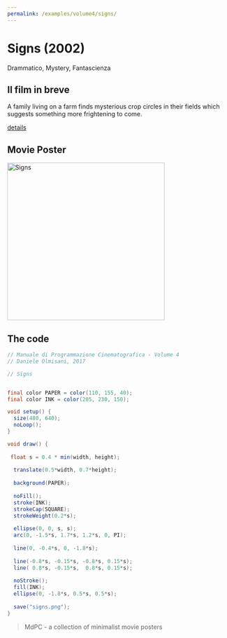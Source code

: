 ```yaml
---
permalink: /examples/volume4/signs/
---
```

# Signs (2002)

Drammatico, Mystery, Fantascienza

## Il film in breve
A family living on a farm finds mysterious crop circles in their fields which suggests something more frightening to come.

[details](https://www.imdb.com/title/tt0286106/)

## Movie Poster
<img src="signs.png"  width="360px" title="Signs">


## The code
```java
// Manuale di Programmazione Cinematografica - Volume 4
// Daniele Olmisani, 2017

// Signs


final color PAPER = color(110, 155, 40);
final color INK = color(205, 230, 150);

void setup() {
  size(480, 640);
  noLoop();
}

void draw() {
  
 float s = 0.4 * min(width, height);
  
  translate(0.5*width, 0.7*height);
  
  background(PAPER);
  
  noFill();
  stroke(INK);
  strokeCap(SQUARE);
  strokeWeight(0.2*s);
  
  ellipse(0, 0, s, s);
  arc(0, -1.5*s, 1.7*s, 1.2*s, 0, PI);
  
  line(0, -0.4*s, 0, -1.8*s);
  
  line(-0.8*s, -0.15*s, -0.8*s, 0.15*s);
  line( 0.8*s, -0.15*s,  0.8*s, 0.15*s);
  
  noStroke();
  fill(INK);
  ellipse(0, -1.8*s, 0.5*s, 0.5*s);
  
  save("signs.png");
}
```

> MdPC - a collection of minimalist movie posters

